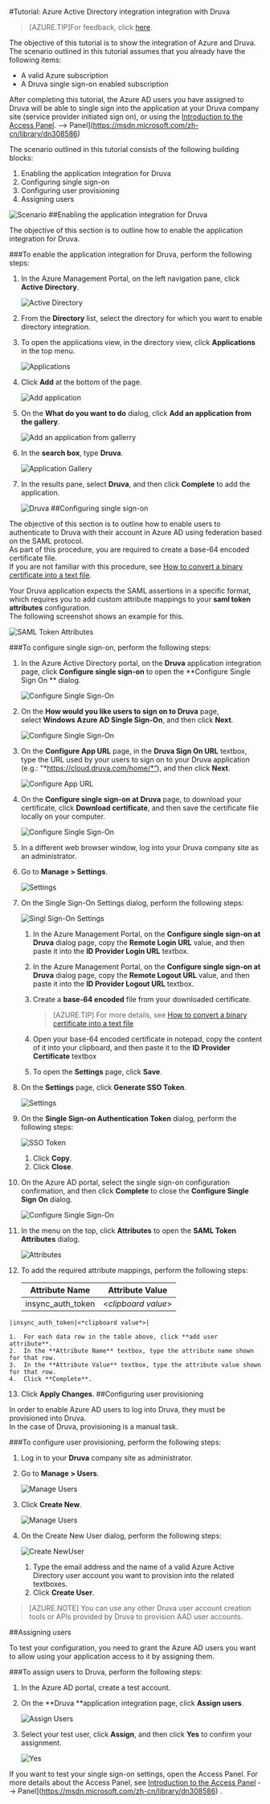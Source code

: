<properties 
    pageTitle="Tutorial: Azure Active Directory integration integration with Druva | Windows Azure" 
    description="Learn how to use Druva with Azure Active Directory to enable single sign-on, automated provisioning, and more!" 
    services="active-directory" 
    authors="markusvi"  
    documentationCenter="na" 
    manager="stevenpo"/>
<tags
	ms.service="active-directory"
	ms.date="10/22/2015"
	wacn.date=""/>

#Tutorial: Azure Active Directory integration integration with Druva
<!-- keep by customization: begin -->
>[AZURE.TIP]For feedback, click [here](http://go.microsoft.com/fwlink/?LinkId=534089).
<!-- keep by customization: end -->
<!-- keep by customization: end -->

The objective of this tutorial is to show the integration of Azure and Druva.  
The scenario outlined in this tutorial assumes that you already have the following items:

-   A valid Azure subscription
-   A Druva single sign-on enabled subscription

After completing this tutorial, the Azure AD users you have assigned to Druva will be able to single sign into the application at your Druva company site (service provider initiated sign on), or using the [Introduction to the Access <!-- keep by customization: begin --><!-- deleted by customization <!-- keep by customization: end --> Panel](/documentation/articles/active-directory-saas-access-panel-introduction). <!-- keep by customization: begin --> --><!-- keep by customization: begin --> Panel](https://msdn.microsoft.com/zh-cn/library/dn308586) <!-- keep by customization: end --><!-- keep by customization: end -->

The scenario outlined in this tutorial consists of the following building blocks:

1.  Enabling the application integration for Druva
2.  Configuring single sign-on
3.  Configuring user provisioning
4.  Assigning users

![Scenario](./media/active-directory-saas-druva-tutorial/IC795084.png "Scenario")
##Enabling the application integration for Druva

The objective of this section is to outline how to enable the application integration for Druva.

###To enable the application integration for Druva, perform the following steps:

1.  In the Azure Management Portal, on the left navigation pane, click **Active Directory**.

    ![Active Directory](./media/active-directory-saas-druva-tutorial/IC700993.png "Active Directory")

2.  From the **Directory** list, select the directory for which you want to enable directory integration.

3.  To open the applications view, in the directory view, click **Applications** in the top menu.

    ![Applications](./media/active-directory-saas-druva-tutorial/IC700994.png "Applications")

4.  Click **Add** at the bottom of the page.

    ![Add application](./media/active-directory-saas-druva-tutorial/IC749321.png "Add application")

5.  On the **What do you want to do** dialog, click **Add an application from the gallery**.

    ![Add an application from gallerry](./media/active-directory-saas-druva-tutorial/IC749322.png "Add an application from gallerry")

6.  In the **search box**, type **Druva**.

    ![Application Gallery](./media/active-directory-saas-druva-tutorial/IC795085.png "Application Gallery")

7.  In the results pane, select **Druva**, and then click **Complete** to add the application.

    ![Druva](./media/active-directory-saas-druva-tutorial/IC795086.png "Druva")
##Configuring single sign-on

The objective of this section is to outline how to enable users to authenticate to Druva with their account in Azure AD using federation based on the SAML protocol.  
As part of this procedure, you are required to create a base-64 encoded certificate file.  
If you are not familiar with this procedure, see [How to convert a binary certificate into a text file](http://youtu.be/PlgrzUZ-Y1o).

Your Druva application expects the SAML assertions in a specific format, which requires you to add custom attribute mappings to your **saml token attributes** configuration.  
The following screenshot shows an example for this.

![SAML Token Attributes](./media/active-directory-saas-druva-tutorial/IC795087.png "SAML Token Attributes")

###To configure single sign-on, perform the following steps:

1.  In the Azure Active Directory portal, on the **Druva** application integration page, click **Configure single sign-on** to open the **Configure Single Sign On ** dialog.

    ![Configure Single Sign-On](./media/active-directory-saas-druva-tutorial/IC795027.png "Configure Single Sign-On")

2.  On the **How would you like users to sign on to Druva** page, select **Windows Azure AD Single Sign-On**, and then click **Next**.

    ![Configure Single Sign-On](./media/active-directory-saas-druva-tutorial/IC795088.png "Configure Single Sign-On")

3.  On the **Configure App URL** page, in the **Druva Sign On URL** textbox, type the URL used by your users to sign on to your Druva application (e.g.: "*https://cloud.druva.com/home/*”), and then click **Next**.

    ![Configure App URL](./media/active-directory-saas-druva-tutorial/IC795089.png "Configure App URL")

4.  On the **Configure single sign-on at Druva** page, to download your certificate, click **Download certificate**, and then save the certificate file locally on your computer.

    ![Configure Single Sign-On](./media/active-directory-saas-druva-tutorial/IC795090.png "Configure Single Sign-On")

5.  In a different web browser window, log into your Druva company site as an administrator.

6.  Go to **Manage \> Settings**.

    ![Settings](./media/active-directory-saas-druva-tutorial/IC795091.png "Settings")

7.  On the Single Sign-On Settings dialog, perform the following steps:

    ![Singl Sign-On Settings](./media/active-directory-saas-druva-tutorial/IC795092.png "Singl Sign-On Settings")

    1.  In the Azure Management Portal, on the **Configure single sign-on at Druva** dialog page, copy the **Remote Login URL** value, and then paste it into the **ID Provider Login URL** textbox.
    2.  In the Azure Management Portal, on the **Configure single sign-on at Druva** dialog page, copy the **Remote Logout URL** value, and then paste it into the **ID Provider Logout URL** textbox.
    3.  Create a **base-64 encoded** file from your downloaded certificate.  

        >[AZURE.TIP] For more details, see [How to convert a binary certificate into a text file](http://youtu.be/PlgrzUZ-Y1o)

    4.  Open your base-64 encoded certificate in notepad, copy the content of it into your clipboard, and then paste it to the **ID Provider Certificate** textbox
    5.  To open the **Settings** page, click **Save**.

8.  On the **Settings** page, click **Generate SSO Token**.

    ![Settings](./media/active-directory-saas-druva-tutorial/IC795093.png "Settings")

9.  On the **Single Sign-on Authentication Token** dialog, perform the following steps:

    ![SSO Token](./media/active-directory-saas-druva-tutorial/IC795094.png "SSO Token")

    1.  Click **Copy**.
    2.  Click **Close**.

10. On the Azure AD portal, select the single sign-on configuration confirmation, and then click **Complete** to close the **Configure Single Sign On** dialog.

    ![Configure Single Sign-On](./media/active-directory-saas-druva-tutorial/IC795095.png "Configure Single Sign-On")

11. In the menu on the top, click **Attributes** to open the **SAML Token Attributes** dialog.

    ![Attributes](./media/active-directory-saas-druva-tutorial/IC795096.png "Attributes")

12. To add the required attribute mappings, perform the following steps:

	|Attribute Name|Attribute Value|
    |---|---|
    |insync\_auth\_token|<*clipboard value*>|
<!-- keep by customization: begin -->
    |insync_auth_token|<*clipboard value*>|
<!-- keep by customization: end -->
<!-- keep by customization: end -->

    1.  For each data row in the table above, click **add user attribute**.
    2.  In the **Attribute Name** textbox, type the attribute name shown for that row.
    3.  In the **Attribute Value** textbox, type the attribute value shown for that row.
    4.  Click **Complete**.

13. Click **Apply Changes**.
##Configuring user provisioning

In order to enable Azure AD users to log into Druva, they must be provisioned into Druva.  
In the case of Druva, provisioning is a manual task.

###To configure user provisioning, perform the following steps:

1.  Log in to your **Druva** company site as administrator.

2.  Go to **Manage \> Users**.

    ![Manage Users](./media/active-directory-saas-druva-tutorial/IC795097.png "Manage Users")

3.  Click **Create New**.

    ![Manage Users](./media/active-directory-saas-druva-tutorial/IC795098.png "Manage Users")

4.  On the Create New User dialog, perform the following steps:

    ![Create NewUser](./media/active-directory-saas-druva-tutorial/IC795099.png "Create NewUser")

    1.  Type the email address and the name of a valid Azure Active Directory user account you want to provision into the related textboxes.
    2.  Click **Create User**.

>[AZURE.NOTE] You can use any other Druva user account creation tools or APIs provided by Druva to provision AAD user accounts.

##Assigning users

To test your configuration, you need to grant the Azure AD users you want to allow using your application access to it by assigning them.

###To assign users to Druva, perform the following steps:

1.  In the Azure AD portal, create a test account.

2.  On the **Druva **application integration page, click **Assign users**.

    ![Assign Users](./media/active-directory-saas-druva-tutorial/IC795100.png "Assign Users")

3.  Select your test user, click **Assign**, and then click **Yes** to confirm your assignment.

    ![Yes](./media/active-directory-saas-druva-tutorial/IC767830.png "Yes")

If you want to test your single sign-on settings, open the Access Panel. For more details about the Access Panel, see [Introduction to the Access <!-- keep by customization: begin --><!-- deleted by customization <!-- keep by customization: end --> Panel](/documentation/articles/active-directory-saas-access-panel-introduction) <!-- keep by customization: begin --> --><!-- keep by customization: begin --> Panel](https://msdn.microsoft.com/zh-cn/library/dn308586) <!-- keep by customization: end --><!-- keep by customization: end -->.
